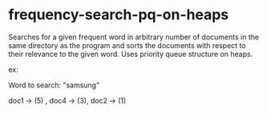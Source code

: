 # frequency-search-pq-on-heaps
Searches for a given frequent word in arbitrary number of documents in the same directory as the program and sorts the documents with respect to their relevance to the given word.
Uses priority queue structure on heaps.

ex:

Word to search: "samsung"

doc1 -> (5) , doc4 -> (3), doc2 -> (1)
